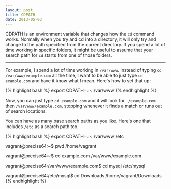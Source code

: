 ```yaml
---
layout: post
title: CDPATH
date: 2013-05-03
---
```


CDPATH is an environment variable that changes how the `cd` command works. Normally when you try and cd
into a directory, it will only try and change to the path specified from the current directory. If you spend a
lot of time working in specific folders, it might be useful to assume that your search path for `cd` starts from one of those folders.

<hr />

For example, I spend a lot of time working in `/var/www`. Instead of typing `cd /var/www/example.com` all the time, I want to be able to
just type `cd example.com` and have it know what I mean. Here's how to set that up:

{% highlight bash %}
export CDPATH=.:~:/var/www
{% endhighlight %}

Now, you can just type `cd example.com` and it will look for `./example.com` then `/var/www/example.com`, stopping whenever it finds a match
or runs out of search locations.

You can have as many base search paths as you like. Here's one that includes `/etc` as a search path too.

{% highlight bash %}
export CDPATH=.:~:/var/www:/etc

vagrant@precise64:~$ pwd
/home/vagrant

vagrant@precise64:~$ cd example.com
/var/www/example.com

vagrant@precise64:/var/www/example.com$ cd mysql
/etc/mysql

vagrant@precise64:/etc/mysql$ cd Downloads
/home/vagrant/Downloads
{% endhighlight %}
